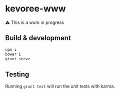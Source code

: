 # kevoree-www

:warning: This is a work in progress

## Build & development

```sh
npm i
bower i
grunt serve
```

## Testing

Running `grunt test` will run the unit tests with karma.
